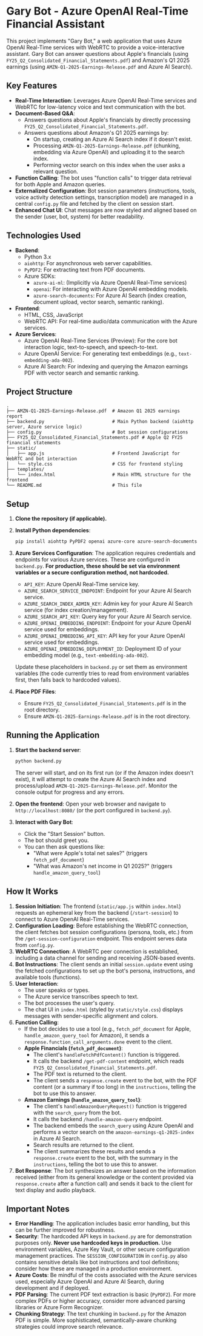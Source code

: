 # Gary Bot - Azure OpenAI Real-Time Financial Assistant

This project implements "Gary Bot," a web application that uses Azure OpenAI Real-Time services with WebRTC to provide a voice-interactive assistant. Gary Bot can answer questions about Apple's financials (using `FY25_Q2_Consolidated_Financial_Statements.pdf`) and Amazon's Q1 2025 earnings (using `AMZN-Q1-2025-Earnings-Release.pdf` and Azure AI Search).

## Key Features

*   **Real-Time Interaction**: Leverages Azure OpenAI Real-Time services and WebRTC for low-latency voice and text communication with the bot.
*   **Document-Based Q&A**:
    *   Answers questions about Apple's financials by directly processing `FY25_Q2_Consolidated_Financial_Statements.pdf`.
    *   Answers questions about Amazon's Q1 2025 earnings by:
        *   On startup, creating an Azure AI Search index if it doesn't exist.
        *   Processing `AMZN-Q1-2025-Earnings-Release.pdf` (chunking, embedding via Azure OpenAI) and uploading it to the search index.
        *   Performing vector search on this index when the user asks a relevant question.
*   **Function Calling**: The bot uses "function calls" to trigger data retrieval for both Apple and Amazon queries.
*   **Externalized Configuration**: Bot session parameters (instructions, tools, voice activity detection settings, transcription model) are managed in a central `config.py` file and fetched by the client on session start.
*   **Enhanced Chat UI**: Chat messages are now styled and aligned based on the sender (user, bot, system) for better readability.

## Technologies Used

*   **Backend**:
    *   Python 3.x
    *   `aiohttp`: For asynchronous web server capabilities.
    *   `PyPDF2`: For extracting text from PDF documents.
    *   Azure SDKs:
        *   `azure-ai-ml`: (Implicitly via Azure OpenAI Real-Time services)
        *   `openai`: For interacting with Azure OpenAI embedding models.
        *   `azure-search-documents`: For Azure AI Search (index creation, document upload, vector search, semantic ranking).
*   **Frontend**:
    *   HTML, CSS, JavaScript
    *   WebRTC API: For real-time audio/data communication with the Azure services.
*   **Azure Services**:
    *   Azure OpenAI Real-Time Services (Preview): For the core bot interaction logic, text-to-speech, and speech-to-text.
    *   Azure OpenAI Service: For generating text embeddings (e.g., `text-embedding-ada-002`).
    *   Azure AI Search: For indexing and querying the Amazon earnings PDF with vector search and semantic ranking.

## Project Structure

```
.
├── AMZN-Q1-2025-Earnings-Release.pdf  # Amazon Q1 2025 earnings report
├── backend.py                         # Main Python backend (aiohttp server, Azure service logic)
├── config.py                          # Bot session configurations
├── FY25_Q2_Consolidated_Financial_Statements.pdf # Apple Q2 FY25 financial statements
├── static/
│   ├── app.js                         # Frontend JavaScript for WebRTC and bot interaction
│   └── style.css                      # CSS for frontend styling
├── templates/
│   └── index.html                     # Main HTML structure for the frontend
└── README.md                          # This file
```

## Setup

1.  **Clone the repository (if applicable).**
2.  **Install Python dependencies**:
    ```bash
    pip install aiohttp PyPDF2 openai azure-core azure-search-documents
    ```
3.  **Azure Services Configuration**:
    The application requires credentials and endpoints for various Azure services. These are configured in `backend.py`. **For production, these should be set via environment variables or a secure configuration method, not hardcoded.**
    *   `API_KEY`: Azure OpenAI Real-Time service key.
    *   `AZURE_SEARCH_SERVICE_ENDPOINT`: Endpoint for your Azure AI Search service.
    *   `AZURE_SEARCH_INDEX_ADMIN_KEY`: Admin key for your Azure AI Search service (for index creation/management).
    *   `AZURE_SEARCH_API_KEY`: Query key for your Azure AI Search service.
    *   `AZURE_OPENAI_EMBEDDING_ENDPOINT`: Endpoint for your Azure OpenAI service used for embeddings.
    *   `AZURE_OPENAI_EMBEDDING_API_KEY`: API key for your Azure OpenAI service used for embeddings.
    *   `AZURE_OPENAI_EMBEDDING_DEPLOYMENT_ID`: Deployment ID of your embedding model (e.g., `text-embedding-ada-002`).

    Update these placeholders in `backend.py` or set them as environment variables (the code currently tries to read from environment variables first, then falls back to hardcoded values).

4.  **Place PDF Files**:
    *   Ensure `FY25_Q2_Consolidated_Financial_Statements.pdf` is in the root directory.
    *   Ensure `AMZN-Q1-2025-Earnings-Release.pdf` is in the root directory.

## Running the Application

1.  **Start the backend server**:
    ```bash
    python backend.py
    ```
    The server will start, and on its first run (or if the Amazon index doesn't exist), it will attempt to create the Azure AI Search index and process/upload `AMZN-Q1-2025-Earnings-Release.pdf`. Monitor the console output for progress and any errors.

2.  **Open the frontend**:
    Open your web browser and navigate to `http://localhost:8080/` (or the port configured in `backend.py`).

3.  **Interact with Gary Bot**:
    *   Click the "Start Session" button.
    *   The bot should greet you.
    *   You can then ask questions like:
        *   "What were Apple's total net sales?" (triggers `fetch_pdf_document`)
        *   "What was Amazon's net income in Q1 2025?" (triggers `handle_amazon_query_tool`)

## How It Works

1.  **Session Initiation**: The frontend (`static/app.js` within `index.html`) requests an ephemeral key from the backend (`/start-session`) to connect to Azure OpenAI Real-Time services.
2.  **Configuration Loading**: Before establishing the WebRTC connection, the client fetches bot session configurations (persona, tools, etc.) from the `/get-session-configuration` endpoint. This endpoint serves data from `config.py`.
3.  **WebRTC Connection**: A WebRTC peer connection is established, including a data channel for sending and receiving JSON-based events.
4.  **Bot Instructions**: The client sends an initial `session.update` event using the fetched configurations to set up the bot's persona, instructions, and available tools (functions).
5.  **User Interaction**:
    *   The user speaks or types.
    *   The Azure service transcribes speech to text.
    *   The bot processes the user's query.
    *   The chat UI in `index.html` (styled by `static/style.css`) displays messages with sender-specific alignment and colors.
6.  **Function Calling**:
    *   If the bot decides to use a tool (e.g., `fetch_pdf_document` for Apple, `handle_amazon_query_tool` for Amazon), it sends a `response.function_call_arguments.done` event to the client.
    *   **Apple Financials (`fetch_pdf_document`)**:
        *   The client's `handleFetchPdfContent()` function is triggered.
        *   It calls the backend `/get-pdf-content` endpoint, which reads `FY25_Q2_Consolidated_Financial_Statements.pdf`.
        *   The PDF text is returned to the client.
        *   The client sends a `response.create` event to the bot, with the PDF content (or a summary if too long) in the `instructions`, telling the bot to use this to answer.
    *   **Amazon Earnings (`handle_amazon_query_tool`)**:
        *   The client's `handleAmazonQueryRequest()` function is triggered with the `search_query` from the bot.
        *   It calls the backend `/handle-amazon-query` endpoint.
        *   The backend embeds the `search_query` using Azure OpenAI and performs a vector search on the `amazon-earnings-q1-2025-index` in Azure AI Search.
        *   Search results are returned to the client.
        *   The client summarizes these results and sends a `response.create` event to the bot, with the summary in the `instructions`, telling the bot to use this to answer.
7.  **Bot Response**: The bot synthesizes an answer based on the information received (either from its general knowledge or the content provided via `response.create` after a function call) and sends it back to the client for text display and audio playback.

## Important Notes

*   **Error Handling**: The application includes basic error handling, but this can be further improved for robustness.
*   **Security**: The hardcoded API keys in `backend.py` are for demonstration purposes only. **Never use hardcoded keys in production.** Use environment variables, Azure Key Vault, or other secure configuration management practices. The `SESSION_CONFIGURATION` in `config.py` also contains sensitive details like bot instructions and tool definitions; consider how these are managed in a production environment.
*   **Azure Costs**: Be mindful of the costs associated with the Azure services used, especially Azure OpenAI and Azure AI Search, during development and if deployed.
*   **PDF Parsing**: The current PDF text extraction is basic (`PyPDF2`). For more complex PDFs or higher accuracy, consider more advanced parsing libraries or Azure Form Recognizer.
*   **Chunking Strategy**: The text chunking in `backend.py` for the Amazon PDF is simple. More sophisticated, semantically-aware chunking strategies could improve search relevance.
